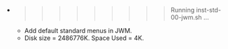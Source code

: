 * >>>>>>>>> Running inst-std-00-jwm.sh ...
  * Add default standard menus in JWM.
  * Disk size = 2486776K. Space Used = 4K.
